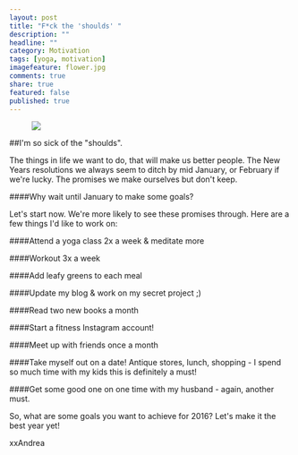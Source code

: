 ```yaml
---
layout: post
title: "F*ck the 'shoulds' "
description: ""
headline: ""
category: Motivation
tags: [yoga, motivation]
imagefeature: flower.jpg
comments: true
share: true
featured: false
published: true
---
```

<figure>
  <img src="https://scontent-ord1-1.xx.fbcdn.net/hphotos-xfa1/v/t1.0-0/p480x480/11891100_1626776974206583_3335920953337812891_n.jpg?oh=a757bce9200511a232eb63926b117425&oe=56DC7C27">
</figure>


##I'm so sick of the "shoulds". 

The things in life we want to do, that will make us better people. The New Years resolutions we always seem to ditch by mid January, or February if we're lucky. The promises we make ourselves but don't keep.

####Why wait until January to make some goals?

Let's start now. We're more likely to see these promises through. Here are a few things I'd like to work on:

####Attend a yoga class 2x a week & meditate more

####Workout 3x a week

####Add leafy greens to each meal

####Update my blog & work on my secret project ;)

####Read two new books a month

####Start a fitness Instagram account!

####Meet up with friends once a month

####Take myself out on a date! Antique stores, lunch, shopping - I spend so much time with my kids this is definitely a must!

####Get some good one on one time with my husband - again, another must.

So, what are some goals you want to achieve for 2016?  Let's make it the best year yet!

xxAndrea
